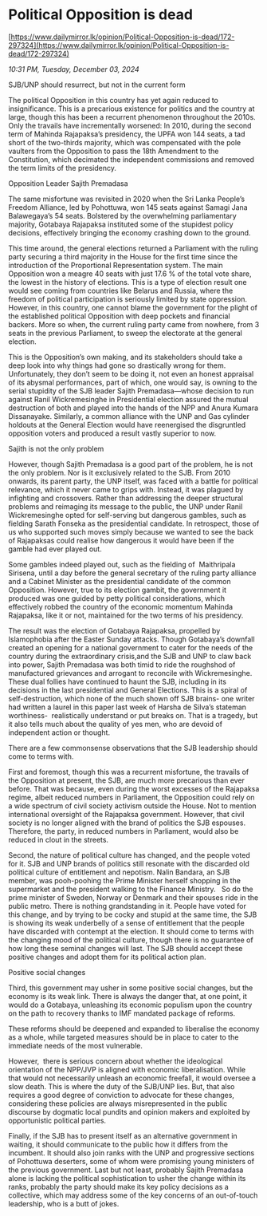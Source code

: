 # Political Opposition is dead

[https://www.dailymirror.lk/opinion/Political-Opposition-is-dead/172-297324](https://www.dailymirror.lk/opinion/Political-Opposition-is-dead/172-297324)

*10:31 PM, Tuesday, December 03, 2024*

SJB/UNP should resurrect, but not in the current form

The political Opposition in this country has yet again reduced to insignificance. This is a precarious existence for politics and the country at large, though this has been a recurrent phenomenon throughout the 2010s. Only the travails have incrementally worsened: In 2010, during the second term of Mahinda Rajapaksa’s presidency, the UPFA won 144 seats, a tad short of the two-thirds majority, which was compensated with the pole vaulters from the Opposition to pass the 18th Amendment to the Constitution, which decimated the independent commissions and removed the term limits of the presidency.

Opposition Leader Sajith Premadasa

The same misfortune was revisited in 2020 when the Sri Lanka People’s Freedom Alliance, led by Pohottuwa, won 145 seats against Samagi Jana Balawegaya’s 54 seats. Bolstered by the overwhelming parliamentary majority, Gotabaya Rajapaksa instituted some of the stupidest policy decisions, effectively bringing the economy crashing down to the ground.

This time around, the general elections returned a Parliament with the ruling party securing a third majority in the House for the first time since the introduction of the Proportional Representation system. The main Opposition won a meagre 40 seats with just 17.6 % of the total vote share, the lowest in the history of elections. This is a type of election result one would see coming from countries like Belarus and Russia, where the freedom of political participation is seriously limited by state oppression. However, in this country, one cannot blame the government for the plight of the established political Opposition with deep pockets and financial backers. More so when, the current ruling party came from nowhere, from 3 seats in the previous Parliament, to sweep the electorate at the general election.

This is the Opposition’s own making, and its stakeholders should take a deep look into why things had gone so drastically wrong for them. Unfortunately, they don’t seem to be doing it, not even an honest appraisal of its abysmal performances, part of which, one would say, is owning to the serial stupidity of the SJB leader Sajith Premadasa—whose decision to run against Ranil Wickremesinghe in Presidential election assured the mutual destruction of both and played into the hands of the NPP and Anura Kumara Dissanayake. Similarly, a common alliance with the UNP and Gas cylinder holdouts at the General Election would have reenergised the disgruntled opposition voters and produced a result vastly superior to now.

Sajith is not the only problem

However, though Sajith Premadasa is a good part of the problem, he is not the only problem. Nor is it exclusively related to the SJB. From 2010 onwards, its parent party, the UNP itself, was faced with a battle for political relevance, which it never came to grips with. Instead, it was plagued by infighting and crossovers. Rather than addressing the deeper structural problems and reimaging its message to the public, the UNP under Ranil Wickremesinghe opted for self-serving but dangerous gambles, such as fielding Sarath Fonseka as the presidential candidate. In retrospect, those of us who supported such moves simply because we wanted to see the back of Rajapaksas could realise how dangerous it would have been if the gamble had ever played out.

Some gambles indeed played out, such as the fielding of  Maithripala Sirisena, until a day before the general secretary of the ruling party alliance and a Cabinet Minister as the presidential candidate of the common Opposition. However, true to its election gambit, the government it produced was one guided by petty political considerations, which effectively robbed the country of the economic momentum Mahinda Rajapaksa, like it or not, maintained for the two terms of his presidency.

The result was the election of Gotabaya Rajapaksa, propelled by Islamophobia after the Easter Sunday attacks. Though Gotabaya’s downfall created an opening for a national government to cater for the needs of the country during the extraordinary crisis,and the SJB and UNP to claw back into power, Sajith Premadasa was both timid to ride the roughshod of manufactured grievances and arrogant to reconcile with Wickremesinghe. These dual follies have continued to haunt the SJB, including in its decisions in the last presidential and General Elections. This is a spiral of self-destruction, which none of the much shown off SJB brains- one writer had written a laurel in this paper last week of Harsha de Silva’s stateman worthiness-  realistically understand or put breaks on. That is a tragedy, but it also tells much about the quality of yes men, who are devoid of independent action or thought.

There are a few commonsense observations that the SJB leadership should come to terms with.

First and foremost, though this was a recurrent misfortune, the travails of the Opposition at present, the SJB, are much more precarious than ever before. That was because, even during the worst excesses of the Rajapaksa regime, albeit reduced numbers in Parliament, the Opposition could rely on a wide spectrum of civil society activism outside the House. Not to mention international oversight of the Rajapaksa government. However, that civil society is no longer aligned with the brand of politics the SJB espouses. Therefore, the party, in reduced numbers in Parliament, would also be reduced in clout in the streets.

Second, the nature of political culture has changed, and the people voted for it. SJB and UNP brands of politics still resonate with the discarded old political culture of entitlement and nepotism. Nalin Bandara, an SJB member, was pooh-poohing the Prime Minister herself shopping in the supermarket and the president walking to the Finance Ministry.   So do the prime minister of Sweden, Norway or Denmark and their spouses ride in the public metro. There is nothing grandstanding in it. People have voted for this change, and by trying to be cocky and stupid at the same time, the SJB is showing its weak underbelly of a sense of entitlement that the people have discarded with contempt at the election. It should come to terms with the changing mood of the political culture, though there is no guarantee of how long these seminal changes will last. The SJB should accept these positive changes and adopt them for its political action plan.

Positive social changes

Third, this government may usher in some positive social changes, but the economy is its weak link. There is always the danger that, at one point, it would do a Gotabaya, unleashing its economic populism upon the country on the path to recovery thanks to IMF mandated package of reforms.

These reforms should be deepened and expanded to liberalise the economy as a whole, while targeted measures should be in place to cater to the immediate needs of the most vulnerable.

However,  there is serious concern about whether the ideological orientation of the NPP/JVP is aligned with economic liberalisation. While that would not necessarily unleash an economic freefall, it would oversee a slow death. This is where the duty of the SJB/UNP lies. But, that also requires a good degree of conviction to advocate for these changes, considering these policies are always misrepresented in the public discourse by dogmatic local pundits and opinion makers and exploited by opportunistic political parties.

Finally, if the SJB has to present itself as an alternative government in waiting, it should communicate to the public how it differs from the incumbent. It should also join ranks with the UNP and progressive sections of Pohottuwa deserters, some of whom were promising young ministers of the previous government. Last but not least, probably Sajith Premadasa alone is lacking the political sophistication to usher the change within its ranks, probably the party should make its key policy decisions as a collective, which may address some of the key concerns of an out-of-touch leadership, who is a butt of jokes.

